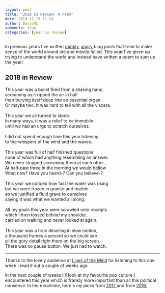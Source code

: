 ```yaml
---  
layout: post  
title: "2018 in Review: A Poem"
date: 2018-12-15 11:24  
author: DavidRL  
comments: true  
categories: [year in review]  
---  
```


In previous years I've written <a href="/2016-the-year-the-internet-took-over/">rambly</a>, <a href="/2017-review-laughing-naked-emperor/">angry</a> blog posts that tried to make sense of the world around me and mostly failed. This year I've given up trying to understand the world and instead have written a poem to sum up the year:<br />  

<h2>2018 in Review</h2>  

This year was a bullet fired from a shaking hand,<br />screaming as it ripped the air in half<br />then burying itself deep into an essential organ.<br />Or maybe two. It was hard to tell with all the viscera.<br /><br />This year we all turned to stone.<br />In many ways, it was a relief to be immobile<br />until we had an urge to scratch ourselves.<br /><br />I did not spend enough time this year listening<br />to the whispers of the wind and the waves.<br /><br />This year was full of half finished questions <br />none of which had anything resembling an answer.<br />We never stopped screaming them at each other.<br />At half-past three in the morning we would bellow<br />What now? Have you heard-? Can you believe-?<br /><br />This year we noticed how fast the water was rising<br />but we were frozen in granite and marble<br />so we justified a fluid grave to ourselves<br />saying it was what we wanted all along.<br /><br />All my goals this year were scrawled onto receipts<br />which I then tossed behind my shoulder,<br />carried on walking and never looked at again.<br /><br />This year was a train derailing in slow motion,<br />a thousand frames a second so we could see<br />all the gory detail right there on the big screen.<br />There was no pause button. We just had to watch. <br />  

***
Thanks to the lovely audience at <a href="https://www.facebook.com/LOTMPoetry/">Lines of the Mind</a> for listening to this one when I read it out a couple of weeks ago.  

In the next couple of weeks I'll look at my favourite pop culture I encountered this year which is frankly more important than all this political nonsense. In the meantime, here's my picks from <a href="/best-of-2017/">2017 </a>and from <a href="/best-of-2016/">2016.</a><br /><br />  
